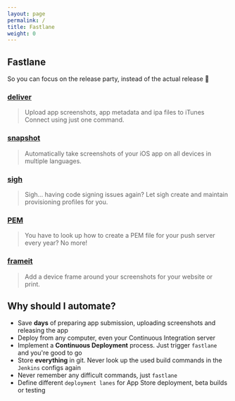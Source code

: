 ```yaml
---
layout: page
permalink: /
title: Fastlane
weight: 0
---
```


Fastlane
--------
So you can focus on the release party, instead of the actual release 🎉

### [deliver](https://github.com/KrauseFx/deliver)
> Upload app screenshots, app metadata and ipa files to iTunes Connect using just one command.

### [snapshot](https://github.com/KrauseFx/snapshot)
> Automatically take screenshots of your iOS app on all devices in multiple languages.

### [sigh](https://github.com/KrauseFx/sigh)
> Sigh... having code signing issues again? Let sigh create and maintain provisioning profiles for you.

### [PEM](https://github.com/KrauseFx/frameit)
> You have to look up how to create a PEM file for your push server every year? No more!

### [frameit](https://github.com/KrauseFx/frameit)
> Add a device frame around your screenshots for your website or print.


Why should I automate?
----------------------

- Save **days** of preparing app submission, uploading screenshots and releasing the app
- Deploy from any computer, even your Continuous Integration server
- Implement a **Continuous Deployment** process. Just trigger ```fastlane``` and you're good to go
- Store **everything** in git. Never look up the used build commands in the ```Jenkins``` configs again
- Never remember any difficult commands, just ```fastlane```
- Define different ```deployment lanes``` for App Store deployment, beta builds or testing